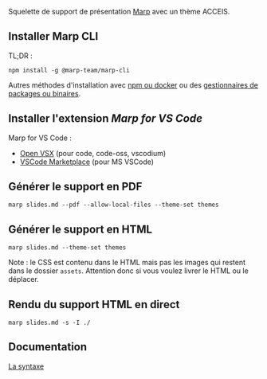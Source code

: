 Squelette de support de présentation [Marp][marp] avec un thème ACCEIS.

## Installer Marp CLI

TL;DR :

```shell
npm install -g @marp-team/marp-cli
```

Autres méthodes d'installation avec [npm ou docker](https://github.com/marp-team/marp-cli#try-it-now) ou des [gestionnaires de packages ou binaires](https://github.com/marp-team/marp-cli#install).

## Installer l'extension _Marp for VS Code_

Marp for VS Code :

- [Open VSX](https://open-vsx.org/extension/marp-team/marp-vscode) (pour code, code-oss, vscodium)
- [VSCode Marketplace](https://marketplace.visualstudio.com/items?itemName=marp-team.marp-vscode) (pour MS VSCode)

## Générer le support en PDF

```shell
marp slides.md --pdf --allow-local-files --theme-set themes
```

## Générer le support en HTML

```shell
marp slides.md --theme-set themes
```

Note : le CSS est contenu dans le HTML mais pas les images qui restent dans le dossier `assets`. Attention donc si vous voulez livrer le HTML ou le déplacer.

## Rendu du support HTML en direct

```shell
marp slides.md -s -I ./
```

## Documentation

[La syntaxe](https://marpit.marp.app/markdown)

[marp]:https://marp.app/